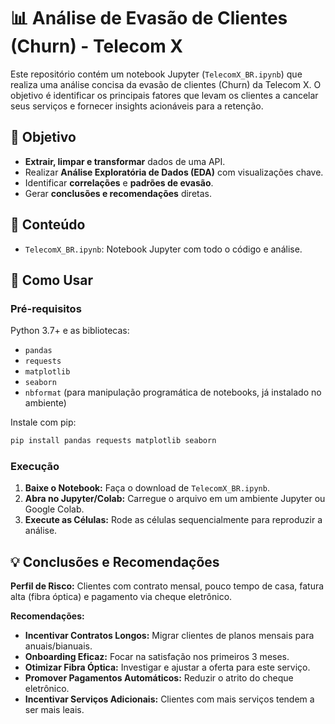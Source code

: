 # 📊 Análise de Evasão de Clientes (Churn) - Telecom X

Este repositório contém um notebook Jupyter (`TelecomX_BR.ipynb`) que realiza uma análise concisa da evasão de clientes (Churn) da Telecom X. O objetivo é identificar os principais fatores que levam os clientes a cancelar seus serviços e fornecer insights acionáveis para a retenção.

## 🎯 Objetivo

*   **Extrair, limpar e transformar** dados de uma API.
*   Realizar **Análise Exploratória de Dados (EDA)** com visualizações chave.
*   Identificar **correlações** e **padrões de evasão**.
*   Gerar **conclusões e recomendações** diretas.

## 📁 Conteúdo

*   `TelecomX_BR.ipynb`: Notebook Jupyter com todo o código e análise.

## 🚀 Como Usar

### Pré-requisitos

Python 3.7+ e as bibliotecas:

*   `pandas`
*   `requests`
*   `matplotlib`
*   `seaborn`
*   `nbformat` (para manipulação programática de notebooks, já instalado no ambiente)

Instale com pip:

```bash
pip install pandas requests matplotlib seaborn
```

### Execução

1.  **Baixe o Notebook:** Faça o download de `TelecomX_BR.ipynb`.
2.  **Abra no Jupyter/Colab:** Carregue o arquivo em um ambiente Jupyter ou Google Colab.
3.  **Execute as Células:** Rode as células sequencialmente para reproduzir a análise.

## 💡 Conclusões e Recomendações

**Perfil de Risco:** Clientes com contrato mensal, pouco tempo de casa, fatura alta (fibra óptica) e pagamento via cheque eletrônico.

**Recomendações:**

*   **Incentivar Contratos Longos:** Migrar clientes de planos mensais para anuais/bianuais.
*   **Onboarding Eficaz:** Focar na satisfação nos primeiros 3 meses.
*   **Otimizar Fibra Óptica:** Investigar e ajustar a oferta para este serviço.
*   **Promover Pagamentos Automáticos:** Reduzir o atrito do cheque eletrônico.
*   **Incentivar Serviços Adicionais:** Clientes com mais serviços tendem a ser mais leais.

